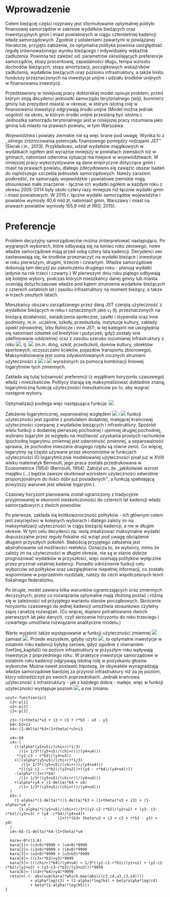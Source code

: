 # Wprowadzenie

Celem bieżącej części rozprawy jest sformułowanie optymalnej polityki finansowej samorządów w zakresie wydatków bieżących oraz inwestycyjnych gmin i miast powiatowych w ciągu czteroletniej kadencji władz samorządowych. Zgodnie z ustaleniami zawartymi w powiązanej literaturze, przyjęto założenie, że optymalna polityka powinna uwzględniać regułę zrównoważonego wyniku bieżącego i indywidualny wskaźnik zadłużenia. Powinna też zależeć od: parametrów określających preferencje samorządów, stopy procentowej, zapadalności długu, tempa wzrostu dochodów bieżących, stopy amortyzacji, początkowych wskaźników zadłużenia, wydatków bieżących oraz poziomu infrastruktury, a także limitu funduszy przeznaczonych na inwestycje unijne i udziału środków unijnych w finansowaniu inwestycji.    

Przedstawiony w niniejszej pracy doktorskiej model opisuje problem, przed którym stoją decydenci jednostki samorządu terytorialnego (wójt, burmistrz gminy lub prezydent miasta) w okresie, w którym istotną rolę w finansowaniu inwestycji odgrywają środki unijne (Model można jednak uogólnić na okres, w którym środki unijne przestaną być istotne.). Jednostka samorządu terytorialnego jest w niniejszej pracy rozumiana jako gmina lub miasto na prawach powiatu, w tym Warszawa. 

Województwa i powiaty ziemskie nie są więc brane pod uwagę. Wynika to z ,,silnego zróżnicowania potencjału finansowego pomiędzy rodzajami JST'' (Sierak i in., 2013). Przykładowo, udział wydatków majątkowych w wydatkach ogółem jest wyraźnie mniejszy w powiatach ziemskich niż w gminach, natomiast odwrotna sytuacja ma miejsce w województwach. W niniejszej pracy wykorzystywane są dane empiryczne dotyczące gmin i miast na prawach powiatu, dlatego zdecydowano się zawęzić obszar badań do najniższego szczebla jednostek samorządowych. Należy zarazem podkreślić, że samorządy wojewódzkie i powiatowe ziemskie mają stosunkowo małe znaczenie - łącznie ich wydatki ogółem w każdym roku z okresu 2005-2014 były około cztery razy mniejsze niż łącznie wydatki gmin i miast powiatowych. W 2015 r. łączne wydatki samorządów województw i powiatów wyniosły 40,6 mld zł, natomiast gmin, Warszawy i miast na prawach powiatów wyniosły 155,8 mld zł (RIO, 2015). 

# Preferencje

Problem decyzyjny samorządowców można zinterpretować następująco. Po wygranych wyborach, które odbywają się na koniec roku zerowego, nowe władze samorządowe mają przed sobą cztery lata kadencji. Decydenci owi zastanawiają się, ile środków przeznaczyć na wydatki bieżące i inwestycje w roku pierwszym, drugim, trzecim i czwartym. Władze samorządowe dokonują tam decyzji po zakończeniu drugiego roku - planują wydatki jedynie na rok trzeci i czwarty.} W pierwszym dniu roku piątego odbywają się kolejne wybory, podczas których mieszkańcy danej gminy lub miasta oceniają dotychczasowe władze pod kątem strumienia wydatków bieżących z czterech ostatnich lat i zasobu infrastruktury na moment bieżący, a także w trzech zeszłych latach.

Mieszkańcy obszaru zarządzanego przez daną JST czerpią użyteczność z wydatków bieżących w roku $t$ oznaczonych jako $c_{t}$ (tj. przeznaczonych na bieżącą działalność, świadczenia społeczne, zasiłki i stypendia oraz inne podmioty, m.in. uczelnie, szkoły, przedszkola, instytucje kultury, zakłady opieki zdrowotnej, Izby Rolnicze i inne JST; w tej kategorii nie uwzględnia się natomiast odsetek od kredytów i pożyczek, gdyż zostały one zdefiniowane oddzielnie) oraz z zasobu szeroko rozumianej infrastruktury z roku <img src="https://render.githubusercontent.com/render/math?math=t%2B1">, tj. <img src="https://render.githubusercontent.com/render/math?math=k_{t%2B1}">  (m.in. dróg, szkół, przedszkoli, domów kultury, obiektów sportowych, oczyszczalni ścieków, pojazdów transportu zbiorowego). Maksymalizowana jest suma zdyskontowanych rocznych strumieni użyteczności z <img src="https://render.githubusercontent.com/render/math?math=c_{t}"> i <img src="https://render.githubusercontent.com/render/math?math=k_{t%2B1}"> wyrażonych za pomocą kombinacji liniowej logarytmów tych zmiennych. 

Zakłada się tutaj tożsamość preferencji (z wyjątkiem horyzontu czasowego) władz i mieszkańców. Politycy starają się maksymalizować dokładnie znaną, logarytmiczną funkcję użyteczności mieszkańców po to, aby wygrać następne wybory. 

Optymalizacji podlega więc następująca funkcja:
<img src="https://render.githubusercontent.com/render/math?math=\max_{ \{c_{t}\}, \{u_{t}\}, \{i_{t}\}, \{z_{t}\}} \sum_{t=1}^{4} \beta^{t} \left( \alpha \ln c_{t} %2B \left(1 - \alpha \right) \ln k_{t%2B1} \right)">

Założenie logarytmicznej, separowalnej względem <img src="https://render.githubusercontent.com/render/math?math=c_{t}"> i <img src="https://render.githubusercontent.com/render/math?math=k_{t%2B1}"> funkcji użyteczności jest zgodne z postulatem dodatniej, malejącej krańcowej użyteczności czerpanej z wydatków bieżących i infrastruktury. Spośród wielu funkcji o dodatniej pierwszej pochodnej i ujemnej drugiej pochodnej, wybrano logarytm ze względu na możliwość uzyskania prostych rachunków (pochodną logarytmu zmiennej jest odwrotność zmiennej, a separowalność sprawia, że pochodne mieszane drugiego rzędu są równe zero). Co więcej, logarytmy są często używane przez ekonomistów w funkcjach użyteczności (O logarytmicznie modelowanej użyteczności pisał już w XVIII wieku matematyk Bernoulli, jego praca została przedrukowana w Econometrice (1954) (Bernoulli, 1954). Założył on, że ,,jakikolwiek wzrost majątku (...) będzie zawsze skutkował wzrostem użyteczności odwrotnie proporcjonalnym do ilości dóbr już posiadanych'', a funkcją spełniającą powyższy warunek jest właśnie logarytm.). 

Czasowy horyzont planowania został ograniczony z tradycyjnie przyjmowanej w ekonomii nieskończoności do czterech lat kadencji władz samorządowych z dwóch powodów. 

Po pierwsze, zakłada się krótkowzroczność polityków - ich głównym celem jest zwycięstwo w kolejnych wyborach i dlatego zależy im na maksymalizacji użyteczności w ciągu bieżącej kadencji, a nie w długim okresie. W tym celu decydenci np. wolą zrealizować maksymalne wydatki dopuszczalne przez reguły fiskalne niż wziąć pod uwagę obciążenie długiem przyszłych pokoleń. Słabością przyjętego założenia jest abstrahowanie od możliwości reelekcji. Oznacza to, że wyborcy, mimo że zależy im na użyteczności w długim okresie, nie są w stanie dobrze prognozować wydatków w przyszłości, więc oceniają polityków wyłącznie przez pryzmat ostatniej kadencji. Ponadto odróżnienie funkcji celu wyborców od polityków oraz uwzględnienie niepełnej informacji, co zostało wspomniane w poprzednim rozdziale, należy do cech współczesnych teorii fiskalnego federalizmu. 

Po drugie, model zawiera kilka warunków ograniczających oraz zmiennych decyzyjnych, przez co rozwiązania optymalne mają złożoną postać i różnią się w zależności od przyjętego wariantu stanów początkowych. Skrócenie horyzontu czasowego do jednej kadencji umożliwia stosunkowo czytelny zapis i analizę rozwiązań. (Co więcej, dopiero potraktowanie dwóch pierwszych lat jako danych, czyli skrócenie horyzontu do roku trzeciego i czwartego umożliwia rozwiązanie analityczne modelu.) 

Warto wyjaśnić także występowanie w funkcji użyteczności zmiennej <img src="https://render.githubusercontent.com/render/math?math=k_{t%2B1}"> zamiast <img src="https://render.githubusercontent.com/render/math?math=k_{t}">. Przede wszystkim, gdyby użyto <img src="https://render.githubusercontent.com/render/math?math=k_{t}">, to optymalne inwestycje w ostatnim roku kadencji byłyby zerowe, gdyż zgodnie z równaniem (\ref{eq_kapital}) na poziom infrastruktury w przyszłym roku wpływają inwestycje z poprzedniego roku. W praktyce inwestycje samorządowe w ostatnim roku kadencji odgrywają istotną rolę w pozyskaniu głosów wyborców. Można nawet postawić hipotezę, że obywatele wynagradzają władze samorządowe bardziej za przyrost infrastruktury niż za jej poziom, który odziedziczyli po swoich poprzednikach. Jednak krańcowa użyteczność z infrastruktury - jak z każdego dobra - maleje, więc w funkcji użyteczności występuje poziom <img src="https://render.githubusercontent.com/render/math?math=k_{t%2B1}">, a nie zmiana. 

```{r setup, echo=FALSE}
uzyt<-function(p){
  c3<-p[1]
  u3<-p[2]
  i3<-p[3]

  z3<-(1+theta)*u3 + i3 + c3 + r*b3 - u3 - y3
  b4<-b3+z3
  k4<-(1-delta)*k3+(1+theta)*u3+i3

  u4<-U4
  c4<-(
    (((alpha*(y5+u5)/(chi+r)*1/3)
      /(1+ 1/3*((y5+u5)/(chi+r))/(y4+u4)))
     *(y3-c3 - r*b3)/(y3+u3))
    +(((alpha*(y5+u5)/(chi+r)*1/3)
       /(1+ 1/3*((y5+u5)/(chi+r))/(y4+u4)))
      *(((y2-c2 - r*b2)/(y2+u2))+((y4 - r*b4)/(y4+u4))))
    -(alpha*((1+r)*b4)
      /(1+ 1/3*((y5+u5)/(chi+r))/(y4+u4)))
    +(alpha*(y4 + (1-delta)*k4 + u4)
      /(1+ 1/3*((y5+u5)/(chi+r))/(y4+u4)))
  )
  k5<-(
    (1-alpha)*(1-delta)*((1-delta)*k3 + (1+theta)*u3 + i3) + (1-alpha)*u4 +
      (1-alpha)*((y5+u5)/(chi+r)/3*((y2-c2-r*b2)/(y2+u2) + (y3- c3-r*b3)/(y3+u3) + (y4 -r*b4)/(y4+u4))
                 -     (1+r)*(b3+ theta*u3 + i3 + c3 + r*b3 - y3) + y4)
  )
  i4<-k5-(1-delta)*k4-(1+theta)*u4

  kara<-0*c(1:6)
  kara[1]<-(c3<0)*9999 + (c4<0)*9999
  kara[2]<-(i3<0)*9999 + (i4<0)*9999
  kara[3]<-(u3<0)*9999 + (u3>U3)*9999
  kara[4]<-((c3+r*b3)>y3)*9999
  kara[5]<-(((chi+r)*b4)/(y4+u4) > 1/3*((y1-c1-r*b1)/(y1+u1) + (y2-c2-r*b2)/(y2+u2) + (y3-c3-r*b3)/(y3+u3)))*9999
  kara[6]<-((c4+r*b4)>y4)*9999
  return(-(- abs(sum(kara)*which.max(abs(c(c3,c4,u3,i3,i4))))
           + alpha*log(c3) + (1-alpha)*log(k4) + beta*alpha*log(c4)
           + beta*(1-alpha)*log(k5)))
}
```

